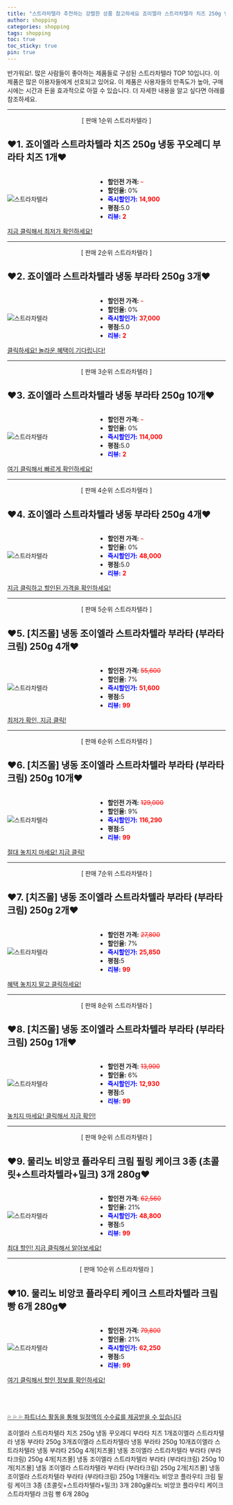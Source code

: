 ```yaml
---
title: "스트라차텔라 추천하는 강렬한 상품 참고하세요 죠이엘라 스트라차텔라 치즈 250g 냉동"
author: shopping
categories: shopping
tags: shopping
toc: true
toc_sticky: true
pin: true
---
```

반가워요!. 많은 사람들이 좋아하는 제품들로 구성된 스트라차텔라 TOP 10입니다. 이 제품은 많은 이용자들에게 선호되고 있어요. 이 제품은 사용자들의 만족도가 높아, 구매 시에는 시간과 돈을 효과적으로 아낄 수 있습니다. 더 자세한 내용을 알고 싶다면 아래를 참조하세요.

---
<p class="toplist" style="margin: 0 auto; display: block; width: fit-content;">[ 판매 1순위 스트라차텔라 ]</p>

<h2><strong>❤️1. 죠이엘라 스트라차텔라 치즈 250g 냉동 꾸오레디 부라타 치즈 1개❤️</strong></h2>

<div style="display: flex; align-items: center;">
    <div style="flex: 0.4;">
        <img src="https://thumbnail9.coupangcdn.com/thumbnails/remote/230x230ex/image/vendor_inventory/b6ef/abf621876880ce9cf2a8665d780a0983afeec3aad14a1b2ff7133f562be6.jpg" alt="스트라차텔라" style="max-width: 100%;">
    </div>
    <div style="flex: 0.6; margin-left: 10px;">
        <ul>
            <li><strong>할인전 가격:</strong> <del style="color: red;">-</del></li>
            <li><strong>할인율:</strong> 0%</li>
            <li><span style='color:blue'><strong>즉시할인가:</strong></span> <span style='color:red'><strong>14,900</strong></span></li>
            <li><strong>평점:</strong>5.0</li>
            <li><span style='color:blue'><strong>리뷰:</strong></span> <span style='color:red'><strong>2</strong></span></li>
        </ul>
    </div>
</div>
<div class="center">
    <a href="https://selin100587.github.io?lptag=AF9450613&subid=githubio&pageKey=6579934260&traceid=V0-153&itemId=14802748792&vendorItemId=90554933906" class="myButton">
        지금 클릭해서 최저가 확인하세요!
    </a>
</div>


---
<p class="toplist" style="margin: 0 auto; display: block; width: fit-content;">[ 판매 2순위 스트라차텔라 ]</p>

<h2><strong>❤️2. 죠이엘라 스트라차텔라 냉동 부라타 250g 3개❤️</strong></h2>

<div style="display: flex; align-items: center;">
    <div style="flex: 0.4;">
        <img src="https://thumbnail9.coupangcdn.com/thumbnails/remote/230x230ex/image/vendor_inventory/e894/982cdb879752998dd5795e246accc4ef535e3abac0eeaa1b98ec66aa8e8e.jpg" alt="스트라차텔라" style="max-width: 100%;">
    </div>
    <div style="flex: 0.6; margin-left: 10px;">
        <ul>
            <li><strong>할인전 가격:</strong> <del style="color: red;">-</del></li>
            <li><strong>할인율:</strong> 0%</li>
            <li><span style='color:blue'><strong>즉시할인가:</strong></span> <span style='color:red'><strong>37,000</strong></span></li>
            <li><strong>평점:</strong>5.0</li>
            <li><span style='color:blue'><strong>리뷰:</strong></span> <span style='color:red'><strong>2</strong></span></li>
        </ul>
    </div>
</div>
<div class="center">
    <a href="https://selin100587.github.io?lptag=AF9450613&subid=githubio&pageKey=6579934260&traceid=V0-153&itemId=23529297102&vendorItemId=90555610708" class="myButton">
        클릭하세요! 놀라운 혜택이 기다립니다!
    </a>
</div>


---
<p class="toplist" style="margin: 0 auto; display: block; width: fit-content;">[ 판매 3순위 스트라차텔라 ]</p>

<h2><strong>❤️3. 죠이엘라 스트라차텔라 냉동 부라타 250g 10개❤️</strong></h2>

<div style="display: flex; align-items: center;">
    <div style="flex: 0.4;">
        <img src="https://thumbnail7.coupangcdn.com/thumbnails/remote/230x230ex/image/vendor_inventory/fa8d/cc8d56ca834a53051592d5a80184ed31939937f5527e3aa6614538a20720.jpg" alt="스트라차텔라" style="max-width: 100%;">
    </div>
    <div style="flex: 0.6; margin-left: 10px;">
        <ul>
            <li><strong>할인전 가격:</strong> <del style="color: red;">-</del></li>
            <li><strong>할인율:</strong> 0%</li>
            <li><span style='color:blue'><strong>즉시할인가:</strong></span> <span style='color:red'><strong>114,000</strong></span></li>
            <li><strong>평점:</strong>5.0</li>
            <li><span style='color:blue'><strong>리뷰:</strong></span> <span style='color:red'><strong>2</strong></span></li>
        </ul>
    </div>
</div>
<div class="center">
    <a href="https://selin100587.github.io?lptag=AF9450613&subid=githubio&pageKey=6579934260&traceid=V0-153&itemId=23529392596&vendorItemId=90555707251" class="myButton">
        여기 클릭해서 빠르게 확인하세요!
    </a>
</div>


---
<p class="toplist" style="margin: 0 auto; display: block; width: fit-content;">[ 판매 4순위 스트라차텔라 ]</p>

<h2><strong>❤️4. 죠이엘라 스트라차텔라 냉동 부라타 250g 4개❤️</strong></h2>

<div style="display: flex; align-items: center;">
    <div style="flex: 0.4;">
        <img src="https://thumbnail8.coupangcdn.com/thumbnails/remote/230x230ex/image/vendor_inventory/5869/89b02a783935cf3e4408add439ed4d33f20e639c1b6d3c2ad7641534da35.jpg" alt="스트라차텔라" style="max-width: 100%;">
    </div>
    <div style="flex: 0.6; margin-left: 10px;">
        <ul>
            <li><strong>할인전 가격:</strong> <del style="color: red;">-</del></li>
            <li><strong>할인율:</strong> 0%</li>
            <li><span style='color:blue'><strong>즉시할인가:</strong></span> <span style='color:red'><strong>48,000</strong></span></li>
            <li><strong>평점:</strong>5.0</li>
            <li><span style='color:blue'><strong>리뷰:</strong></span> <span style='color:red'><strong>2</strong></span></li>
        </ul>
    </div>
</div>
<div class="center">
    <a href="https://selin100587.github.io?lptag=AF9450613&subid=githubio&pageKey=6579934260&traceid=V0-153&itemId=23529337142&vendorItemId=90555651527" class="myButton">
        지금 클릭하고 할인된 가격을 확인하세요!
    </a>
</div>


---
<p class="toplist" style="margin: 0 auto; display: block; width: fit-content;">[ 판매 5순위 스트라차텔라 ]</p>

<h2><strong>❤️5. [치즈몰] 냉동 조이엘라 스트라차텔라 부라타 (부라타크림) 250g 4개❤️</strong></h2>

<div style="display: flex; align-items: center;">
    <div style="flex: 0.4;">
        <img src="https://thumbnail7.coupangcdn.com/thumbnails/remote/230x230ex/image/vendor_inventory/dae7/a5c72370d26762a699f337f98432c3222cc39d4d4e8fd1b177931cdf4005.jpg" alt="스트라차텔라" style="max-width: 100%;">
    </div>
    <div style="flex: 0.6; margin-left: 10px;">
        <ul>
            <li><strong>할인전 가격:</strong> <del style="color: red;">55,600</del></li>
            <li><strong>할인율:</strong> 7%</li>
            <li><span style='color:blue'><strong>즉시할인가:</strong></span> <span style='color:red'><strong>51,600</strong></span></li>
            <li><strong>평점:</strong>5</li>
            <li><span style='color:blue'><strong>리뷰:</strong></span> <span style='color:red'><strong>99</strong></span></li>
        </ul>
    </div>
</div>
<div class="center">
    <a href="https://selin100587.github.io?lptag=AF9450613&subid=githubio&pageKey=8244493464&traceid=V0-153&itemId=23287563215&vendorItemId=90319813378" class="myButton">
        최저가 확인, 지금 클릭!
    </a>
</div>


---
<p class="toplist" style="margin: 0 auto; display: block; width: fit-content;">[ 판매 6순위 스트라차텔라 ]</p>

<h2><strong>❤️6. [치즈몰] 냉동 조이엘라 스트라차텔라 부라타 (부라타크림) 250g 10개❤️</strong></h2>

<div style="display: flex; align-items: center;">
    <div style="flex: 0.4;">
        <img src="https://thumbnail7.coupangcdn.com/thumbnails/remote/230x230ex/image/vendor_inventory/74f4/a1bf5f55d389505e384a2701e3263ac10cdda441b29ebe60e6e53d7ac870.jpg" alt="스트라차텔라" style="max-width: 100%;">
    </div>
    <div style="flex: 0.6; margin-left: 10px;">
        <ul>
            <li><strong>할인전 가격:</strong> <del style="color: red;">129,000</del></li>
            <li><strong>할인율:</strong> 9%</li>
            <li><span style='color:blue'><strong>즉시할인가:</strong></span> <span style='color:red'><strong>116,290</strong></span></li>
            <li><strong>평점:</strong>5</li>
            <li><span style='color:blue'><strong>리뷰:</strong></span> <span style='color:red'><strong>99</strong></span></li>
        </ul>
    </div>
</div>
<div class="center">
    <a href="https://selin100587.github.io?lptag=AF9450613&subid=githubio&pageKey=8244493464&traceid=V0-153&itemId=23287563209&vendorItemId=90398051778" class="myButton">
        절대 놓치지 마세요! 지금 클릭!
    </a>
</div>


---
<p class="toplist" style="margin: 0 auto; display: block; width: fit-content;">[ 판매 7순위 스트라차텔라 ]</p>

<h2><strong>❤️7. [치즈몰] 냉동 조이엘라 스트라차텔라 부라타 (부라타크림) 250g 2개❤️</strong></h2>

<div style="display: flex; align-items: center;">
    <div style="flex: 0.4;">
        <img src="https://thumbnail7.coupangcdn.com/thumbnails/remote/230x230ex/image/vendor_inventory/dae7/a5c72370d26762a699f337f98432c3222cc39d4d4e8fd1b177931cdf4005.jpg" alt="스트라차텔라" style="max-width: 100%;">
    </div>
    <div style="flex: 0.6; margin-left: 10px;">
        <ul>
            <li><strong>할인전 가격:</strong> <del style="color: red;">27,800</del></li>
            <li><strong>할인율:</strong> 7%</li>
            <li><span style='color:blue'><strong>즉시할인가:</strong></span> <span style='color:red'><strong>25,850</strong></span></li>
            <li><strong>평점:</strong>5</li>
            <li><span style='color:blue'><strong>리뷰:</strong></span> <span style='color:red'><strong>99</strong></span></li>
        </ul>
    </div>
</div>
<div class="center">
    <a href="https://selin100587.github.io?lptag=AF9450613&subid=githubio&pageKey=8244493464&traceid=V0-153&itemId=23287563212&vendorItemId=90319813371" class="myButton">
        혜택 놓치지 말고 클릭하세요!
    </a>
</div>


---
<p class="toplist" style="margin: 0 auto; display: block; width: fit-content;">[ 판매 8순위 스트라차텔라 ]</p>

<h2><strong>❤️8. [치즈몰] 냉동 조이엘라 스트라차텔라 부라타 (부라타크림) 250g 1개❤️</strong></h2>

<div style="display: flex; align-items: center;">
    <div style="flex: 0.4;">
        <img src="https://thumbnail7.coupangcdn.com/thumbnails/remote/230x230ex/image/vendor_inventory/dae7/a5c72370d26762a699f337f98432c3222cc39d4d4e8fd1b177931cdf4005.jpg" alt="스트라차텔라" style="max-width: 100%;">
    </div>
    <div style="flex: 0.6; margin-left: 10px;">
        <ul>
            <li><strong>할인전 가격:</strong> <del style="color: red;">13,900</del></li>
            <li><strong>할인율:</strong> 6%</li>
            <li><span style='color:blue'><strong>즉시할인가:</strong></span> <span style='color:red'><strong>12,930</strong></span></li>
            <li><strong>평점:</strong>5</li>
            <li><span style='color:blue'><strong>리뷰:</strong></span> <span style='color:red'><strong>99</strong></span></li>
        </ul>
    </div>
</div>
<div class="center">
    <a href="https://selin100587.github.io?lptag=AF9450613&subid=githubio&pageKey=8244493464&traceid=V0-153&itemId=23083517947&vendorItemId=90117006581" class="myButton">
        놓치지 마세요! 클릭해서 지금 확인!
    </a>
</div>


---
<p class="toplist" style="margin: 0 auto; display: block; width: fit-content;">[ 판매 9순위 스트라차텔라 ]</p>

<h2><strong>❤️9. 물리노 비앙코 플라우티 크림 필링 케이크 3종 (초콜릿+스트라차텔라+밀크) 3개 280g❤️</strong></h2>

<div style="display: flex; align-items: center;">
    <div style="flex: 0.4;">
        <img src="https://thumbnail9.coupangcdn.com/thumbnails/remote/230x230ex/image/vendor_inventory/6726/0093bcad6ad2e8d47f75fdbc02cce393fe101d64eddd82c7399c3aa31946.jpg" alt="스트라차텔라" style="max-width: 100%;">
    </div>
    <div style="flex: 0.6; margin-left: 10px;">
        <ul>
            <li><strong>할인전 가격:</strong> <del style="color: red;">62,560</del></li>
            <li><strong>할인율:</strong> 21%</li>
            <li><span style='color:blue'><strong>즉시할인가:</strong></span> <span style='color:red'><strong>48,800</strong></span></li>
            <li><strong>평점:</strong>5</li>
            <li><span style='color:blue'><strong>리뷰:</strong></span> <span style='color:red'><strong>99</strong></span></li>
        </ul>
    </div>
</div>
<div class="center">
    <a href="https://selin100587.github.io?lptag=AF9450613&subid=githubio&pageKey=8075896078&traceid=V0-153&itemId=22748665389&vendorItemId=89783860724" class="myButton">
        최대 할인! 지금 클릭해서 알아보세요!
    </a>
</div>


---
<p class="toplist" style="margin: 0 auto; display: block; width: fit-content;">[ 판매 10순위 스트라차텔라 ]</p>

<h2><strong>❤️10. 물리노 비앙코 플라우티 케이크 스트라차텔라 크림 빵 6개 280g❤️</strong></h2>

<div style="display: flex; align-items: center;">
    <div style="flex: 0.4;">
        <img src="https://thumbnail8.coupangcdn.com/thumbnails/remote/230x230ex/image/vendor_inventory/eba8/3562e76e3b1efbeaca7b6960be7edba9b1a5901f8645afe60d2a6a3bbb7d.jpg" alt="스트라차텔라" style="max-width: 100%;">
    </div>
    <div style="flex: 0.6; margin-left: 10px;">
        <ul>
            <li><strong>할인전 가격:</strong> <del style="color: red;">79,800</del></li>
            <li><strong>할인율:</strong> 21%</li>
            <li><span style='color:blue'><strong>즉시할인가:</strong></span> <span style='color:red'><strong>62,250</strong></span></li>
            <li><strong>평점:</strong>5</li>
            <li><span style='color:blue'><strong>리뷰:</strong></span> <span style='color:red'><strong>99</strong></span></li>
        </ul>
    </div>
</div>
<div class="center">
    <a href="https://selin100587.github.io?lptag=AF9450613&subid=githubio&pageKey=8075890651&traceid=V0-153&itemId=22748637711&vendorItemId=89783833581" class="myButton">
        여기 클릭해서 할인 정보를 확인하세요!
    </a>
</div>

<br><br><br>[💦 💦 💦 파트너스 활동을 통해 일정액의 수수료를 제공받을 수 있습니다](https://link.coupang.com/a/bcpT2c)<br><br>죠이엘라 스트라차텔라 치즈 250g 냉동 꾸오레디 부라타 치즈 1개죠이엘라 스트라차텔라 냉동 부라타 250g 3개죠이엘라 스트라차텔라 냉동 부라타 250g 10개죠이엘라 스트라차텔라 냉동 부라타 250g 4개[치즈몰] 냉동 조이엘라 스트라차텔라 부라타 (부라타크림) 250g 4개[치즈몰] 냉동 조이엘라 스트라차텔라 부라타 (부라타크림) 250g 10개[치즈몰] 냉동 조이엘라 스트라차텔라 부라타 (부라타크림) 250g 2개[치즈몰] 냉동 조이엘라 스트라차텔라 부라타 (부라타크림) 250g 1개물리노 비앙코 플라우티 크림 필링 케이크 3종 (초콜릿+스트라차텔라+밀크) 3개 280g물리노 비앙코 플라우티 케이크 스트라차텔라 크림 빵 6개 280g